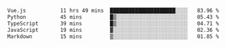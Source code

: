 <!--START_SECTION:waka-->

```txt
Vue.js           11 hrs 49 mins  █████████████████████░░░░   83.96 %
Python           45 mins         █▒░░░░░░░░░░░░░░░░░░░░░░░   05.43 %
TypeScript       39 mins         █▒░░░░░░░░░░░░░░░░░░░░░░░   04.71 %
JavaScript       19 mins         ▓░░░░░░░░░░░░░░░░░░░░░░░░   02.36 %
Markdown         15 mins         ▒░░░░░░░░░░░░░░░░░░░░░░░░   01.85 %
```

<!--END_SECTION:waka-->
